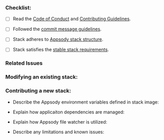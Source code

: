 ### Checklist:

- [ ] Read the [Code of Conduct](https://github.com/appsody/website/blob/master/CODE_OF_CONDUCT.md) and [Contributing Guidelines](https://github.com/appsody/website/blob/master/CONTRIBUTING.md).

- [ ] Followed the [commit message guidelines](https://github.com/appsody/website/blob/master/CONTRIBUTING.md#commit-message-guidelines).

- [ ] Stack adheres to [Appsody stack structure](https://github.com/appsody/website/blob/master/content/docs/stacks/stack-structure.md).

- [ ] Stack satisfies the [stable stack requirements](https://github.com/appsody/stacks/blob/master/TECHNICAL_REQUIREMENTS.md).


### Related Issues
<!-- e.g. Fixes #32, Related to #54, etc. -->


### Modifying an existing stack:
<!--- Describe your changes in detail -->


### Contributing a new stack:

- Describe the Appsody environment variables defined in stack image:

- Explain how applicaiton dependencies are managed:

- Explain how Appsody file watcher is utilized:

- Describe any limitations and known issues: